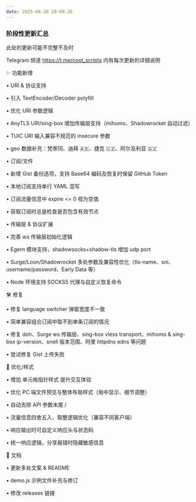 ```yaml
---
date: 2025-08-28 20:09:26
---
```


### 阶段性更新汇总

此处的更新可能不完整不及时

Telegram 频道 https://t.me/cool_scripts 内有每次更新的详细说明

✨ 功能新增

• URI & 协议支持
  
  • 引入 TextEncoder/Decoder polyfill
  
  • 优化 URI 参数逻辑
  
  • AnyTLS URI/sing-box 增加传输层支持（mihomo、Shadowrocket 自动过滤）
  
  • TUIC URI 输入兼容不规范的 insecure 参数
  
  • geo 数据补充：梵蒂冈、迪拜 🇦🇪、捷克 🇨🇿、阿尔及利亚 🇩🇿

• 订阅/文件
  
  • 新增 Gist 备份选项，支持 Base64 编码及恢复时保留 GitHub Token
  
  • 本地订阅支持单行 YAML 混写
  
  • 订阅流量信息中 expire <= 0 视为空值
  
  • 获取订阅时总是检查是否包含有效节点

• 传输层 & 协议扩展
  
  • 完善 ws 传输层初始化逻辑
  
  • Egern 模块支持，shadowsocks+shadow-tls 增加 udp port
  
  • Surge/Loon/Shadowrocket 多处参数及兼容性优化（tls-name、sni、username/password、Early Data 等）
  
  • Node 环境支持 SOCKS5 代理与自定义恢复命令

🛠 修复

• 修复 language switcher 弹窗宽度不一致

• 简单兼容组合订阅中取不到单条订阅的情况

• 修复 doh、Surge ws 传输层、sing-box vless transport、mihomo & sing-box ip-version、snell 版本范围、阿里 httpdns edns 等问题

• 尝试修复 Gist 上传失败

🎨 优化/样式

• 增加 单元格指针样式 提升交互体验

• 优化 PC 端文件预览与整体布局样式（局中显示、细节调整）

• 自动去除 API 参数末尾 /

• 流量信息四舍五入、取整逻辑优化（兼容不同客户端）

• 响应输出时可自定义响应头与状态码

• 统一响应逻辑，分享报错时隐藏敏感信息

📖 文档

• 更新多处文案 & README

• demo.js 示例文件补充与修订

• 修改 releases 链接
